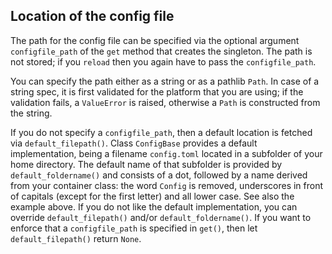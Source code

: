 ## Location of the config file

The path for the config file can be specified via the optional argument `configfile_path`
of the `get` method that creates the singleton. The path is not stored; if you `reload`
then you again have to pass the `configfile_path`.

You can specify the path either as a string or as a pathlib `Path`. In case of a string
spec, it is first validated for the platform that you are using; if the validation fails,
a `ValueError` is raised, otherwise a `Path` is constructed from the string.

If you do not specify a `configfile_path`, then a default location is fetched via
`default_filepath()`. Class `ConfigBase` provides a default implementation, being
a filename `config.toml` located in a subfolder of your home directory. The default name
of that subfolder is provided by `default_foldername()` and consists
of a dot, followed by a name derived from your container class: the word `Config` is
removed, underscores in front of capitals (except for the first letter) and all lower case.
See also the example above. If you do not like the default implementation, you can
override `default_filepath()` and/or `default_foldername()`. If you want to
enforce that a `configfile_path` is specified in `get()`, then let
`default_filepath()` return `None`.
